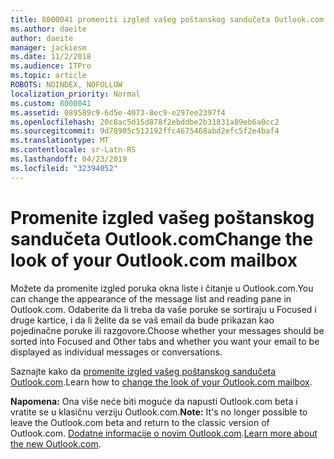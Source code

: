 ```yaml
---
title: 8000041 promeniti izgled vašeg poštanskog sandučeta Outlook.com
ms.author: daeite
author: daeite
manager: jackiesm
ms.date: 11/2/2018
ms.audience: ITPro
ms.topic: article
ROBOTS: NOINDEX, NOFOLLOW
localization_priority: Normal
ms.custom: 8000041
ms.assetid: 089589c9-6d5e-4073-8ec9-e297ee2397f4
ms.openlocfilehash: 20c8ac5d15d878f2ebddbe2b31831a89eb6a0cc2
ms.sourcegitcommit: 9d78905c512192ffc4675468abd2efc5f2e4baf4
ms.translationtype: MT
ms.contentlocale: sr-Latn-RS
ms.lasthandoff: 04/23/2019
ms.locfileid: "32394052"
---
```

# <a name="change-the-look-of-your-outlookcom-mailbox"></a><span data-ttu-id="cef1a-102">Promenite izgled vašeg poštanskog sandučeta Outlook.com</span><span class="sxs-lookup"><span data-stu-id="cef1a-102">Change the look of your Outlook.com mailbox</span></span>

<span data-ttu-id="cef1a-103">Možete da promenite izgled poruka okna liste i čitanje u Outlook.com.</span><span class="sxs-lookup"><span data-stu-id="cef1a-103">You can change the appearance of the message list and reading pane in Outlook.com.</span></span> <span data-ttu-id="cef1a-104">Odaberite da li treba da vaše poruke se sortiraju u Focused i druge kartice, i da li želite da se vaš email da bude prikazan kao pojedinačne poruke ili razgovore.</span><span class="sxs-lookup"><span data-stu-id="cef1a-104">Choose whether your messages should be sorted into Focused and Other tabs and whether you want your email to be displayed as individual messages or conversations.</span></span>
  
<span data-ttu-id="cef1a-105">Saznajte kako da [promenite izgled vašeg poštanskog sandučeta Outlook.com](https://go.microsoft.com/fwlink/p/?linkid=2001401&amp;clcid=0x409).</span><span class="sxs-lookup"><span data-stu-id="cef1a-105">Learn how to [change the look of your Outlook.com mailbox](https://go.microsoft.com/fwlink/p/?linkid=2001401&amp;clcid=0x409).</span></span>
  
 <span data-ttu-id="cef1a-106">**Napomena:** Ona više neće biti moguće da napusti Outlook.com beta i vratite se u klasičnu verziju Outlook.com.</span><span class="sxs-lookup"><span data-stu-id="cef1a-106">**Note:** It's no longer possible to leave the Outlook.com beta and return to the classic version of Outlook.com.</span></span> <span data-ttu-id="cef1a-107">[Dodatne informacije o novim Outlook.com](https://go.microsoft.com/fwlink/p/?linkid=874356).</span><span class="sxs-lookup"><span data-stu-id="cef1a-107">[Learn more about the new Outlook.com](https://go.microsoft.com/fwlink/p/?linkid=874356).</span></span>
  

